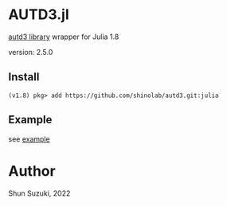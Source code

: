 # AUTD3.jl

[autd3 library](https://github.com/shinolab/autd3) wrapper for Julia 1.8

version: 2.5.0

## Install

```
(v1.8) pkg> add https://github.com/shinolab/autd3.git:julia
```

## Example

see [example](./example)

# Author

Shun Suzuki, 2022
